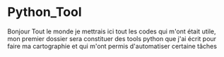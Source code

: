 # Python_Tool
Bonjour Tout le monde je mettrais ici tout les codes qui m'ont était utile, mon premier dossier sera constituer des tools python que j'ai écrit pour faire ma cartographie et qui m'ont permis d'automatiser certaine tâches 
